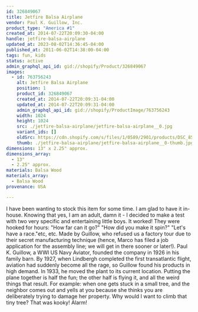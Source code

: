 ```yaml
---
id: 326849067
title: Jetfire Balsa Airplane
vendor: Paul K. Guillow, Inc.
product_type: "America #1"
created_at: 2014-07-22T20:09:30-04:00
handle: jetfire-balsa-airplane
updated_at: 2023-08-02T14:36:45-04:00
published_at: 2011-06-02T14:38:00-04:00
tags: fun, kids
status: active
admin_graphql_api_id: gid://shopify/Product/326849067
images:
  - id: 763756243
    alt: Jetfire Balsa Airplane
    position: 1
    product_id: 326849067
    created_at: 2014-07-22T20:09:31-04:00
    updated_at: 2014-07-22T20:09:31-04:00
    admin_graphql_api_id: gid://shopify/ProductImage/763756243
    width: 1024
    height: 1024
    src: ./jetfire-balsa-airplane/jetfire-balsa-airplane__0.jpg
    variant_ids: []
    oldSrc: https://cdn.shopify.com/s/files/1/0589/2901/products/DSC_8524.jpeg?v=1406074171
    thumb: ./jetfire-balsa-airplane/jetfire-balsa-airplane__0-thumb.jpg
dimensions: 13" x 2.25" approx.
dimensions_array:
  - 13"
  - 2.25" approx.
materials: Balsa Wood
materials_array:
  - Balsa Wood
provenance: USA

---
```


I have been wanting to stock this item for some time. I am glad to have it in-house. Knowing that yes, I am an adult, damn it - I decided to make a test with two very specific and entertaining little boys. It worked! They were hooked for hours: "How far can it go?" "How did you make it spin?" "Let's have a race."etc, etc. Made by Guillow, who refused us a factory tour due to their secret manufacturing technique (hence, Marco has filed a job application for the assembly line; we will get in there sooner or later!). Paul K. Guillow, a WWI US Navy Aviator, founded the company in 1926 in his family barn. By 1927, when Lindbergh completed the first transatlantic flight, aviation had suddenly become all the rage, so Guillow found his products in high demand. In 1933, he moved the plant to its current location. Putting the plane together is half the fun; the other half is flying it, and all the weird things that result. For example: when one gets stuck in a small tree, and the neighbor comes out and yells at you because she thinks you are deliberately trying to damage her property. Why would I want to climb that tiny tree? That was kooky! Alarm!